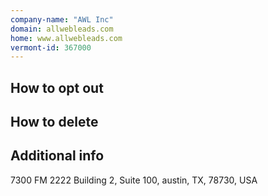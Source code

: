 ```yaml
---
company-name: "AWL Inc"
domain: allwebleads.com
home: www.allwebleads.com
vermont-id: 367000
---
```

## How to opt out




## How to delete




## Additional info




7300 FM 2222 Building 2, Suite 100, austin, TX, 78730, USA













